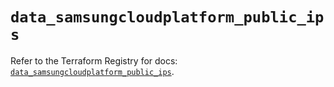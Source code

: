 # `data_samsungcloudplatform_public_ips`

Refer to the Terraform Registry for docs: [`data_samsungcloudplatform_public_ips`](https://registry.terraform.io/providers/samsungsdscloud/samsungcloudplatform/3.13.0/docs/data-sources/public_ips).
